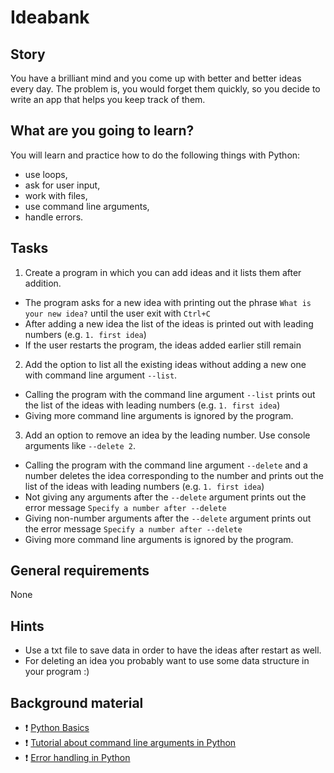 # Ideabank

## Story

You have a brilliant mind and you come up with better and better ideas every day.
The problem is, you would forget them quickly, so you decide to write an app that
helps you keep track of them.

## What are you going to learn?
You will learn and practice how to do the following things with Python:
- use loops,
- ask for user input,
- work with files,
- use command line arguments,
- handle errors.

## Tasks


1. Create a program in which you can add ideas and it lists them after addition.

  - The program asks for a new idea with printing out the phrase `What is your new idea?` until the user exit with `Ctrl+C`
  - After adding a new idea the list of the ideas is printed out with leading numbers (e.g. `1. first idea`)
  - If the user restarts the program, the ideas added earlier still remain

2. Add the option to list all the existing ideas without adding a new one with command line argument `--list`.

  - Calling the program with the command line argument `--list` prints out the list of the ideas with leading numbers (e.g. `1. first idea`)
  - Giving more command line arguments is ignored by the program.

3. Add an option to remove an idea by the leading number. Use console arguments like `--delete 2`.

  - Calling the program with the command line argument `--delete` and a number deletes the idea corresponding to the number and prints out the list of the ideas with leading numbers (e.g. `1. first idea`)
  - Not giving any arguments after the `--delete` argument prints out the error message `Specify a number after --delete`
  - Giving non-number arguments after the `--delete` argument prints out the error message `Specify a number after --delete`
  - Giving more command line arguments is ignored by the program.


## General requirements

None

## Hints

* Use a txt file to save data in order to have the ideas after restart as well.
* For deleting an idea you probably want to use some data structure in your program :)

## Background material

* :exclamation: [Python Basics](https://learn.code.cool/progbasics/#/../pages/python/python-basics-variables-conditions-loops-lists-strings-functions-user-interactions-file-handling)
* :exclamation: [Tutorial about command line arguments in Python](https://www.pythonforbeginners.com/system/python-sys-argv)
* :exclamation: [Error handling in Python](https://python-textbok.readthedocs.io/en/stable/Errors_and_Exceptions.html)